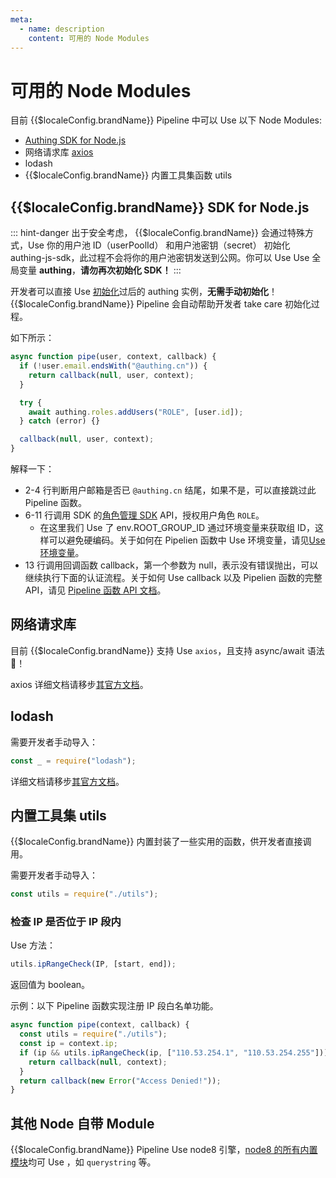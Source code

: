 ```yaml
---
meta:
  - name: description
    content: 可用的 Node Modules
---
```


# 可用的 Node Modules

<LastUpdated/>

目前 {{$localeConfig.brandName}} Pipeline 中可以 Use 以下 Node Modules:

- [Authing SDK for Node.js](https://github.com/Authing/authing.js)
- 网络请求库 [axios](https://github.com/axios/axios)
- lodash
- {{$localeConfig.brandName}} 内置工具集函数 utils

## {{$localeConfig.brandName}} SDK for Node.js

::: hint-danger
出于安全考虑， {{$localeConfig.brandName}} 会通过特殊方式，Use 你的用户池 ID（userPoolId） 和用户池密钥（secret） 初始化 authing-js-sdk，此过程不会将你的用户池密钥发送到公网。你可以 Use Use 全局变量 **authing**，**请勿再次初始化 SDK！**
:::

开发者可以直接 Use [初始化](/reference/sdk-for-node/README.md)过后的 authing 实例，**无需手动初始化**！{{$localeConfig.brandName}} Pipeline 会自动帮助开发者 take care 初始化过程。

如下所示：

```js
async function pipe(user, context, callback) {
  if (!user.email.endsWith("@authing.cn")) {
    return callback(null, user, context);
  }

  try {
    await authing.roles.addUsers("ROLE", [user.id]);
  } catch (error) {}

  callback(null, user, context);
}
```

解释一下：

- 2-4 行判断用户邮箱是否已 `@authing.cn` 结尾，如果不是，可以直接跳过此 Pipeline 函数。
- 6-11 行调用 SDK 的[角色管理 SDK](/en/reference/sdk-for-node/management/RolesManagementClient.md#添加用户) API，授权用户角色 `ROLE`。
  - 在这里我们 Use 了 env.ROOT_GROUP_ID 通过环境变量来获取组 ID，这样可以避免硬编码。关于如何在 Pipelien 函数中 Use 环境变量，请见[Use 环境变量](env.md)。
- 13 行调用回调函数 callback，第一个参数为 null，表示没有错误抛出，可以继续执行下面的认证流程。关于如何 Use callback 以及 Pipelien 函数的完整 API，请见 [Pipeline 函数 API 文档](pipeline-function-api-doc.md)。

## 网络请求库

目前 {{$localeConfig.brandName}} 支持 Use `axios`，且支持 async/await 语法 🚀！

axios 详细文档请移步[其官方文档](https://github.com/axios/axios)。

## lodash

需要开发者手动导入：

```js
const _ = require("lodash");
```

详细文档请移步[其官方文档](https://lodash.com/docs/)。

## 内置工具集 utils

{{$localeConfig.brandName}} 内置封装了一些实用的函数，供开发者直接调用。

需要开发者手动导入：

```js
const utils = require("./utils");
```

### 检查 IP 是否位于 IP 段内 <a id="iprangecheck"></a>

Use 方法：

```js
utils.ipRangeCheck(IP, [start, end]);
```

返回值为 boolean。

示例：以下 Pipeline 函数实现注册 IP 段白名单功能。

```js
async function pipe(context, callback) {
  const utils = require("./utils");
  const ip = context.ip;
  if (ip && utils.ipRangeCheck(ip, ["110.53.254.1", "110.53.254.255"])) {
    return callback(null, context);
  }
  return callback(new Error("Access Denied!"));
}
```

## 其他 Node 自带 Module

{{$localeConfig.brandName}} Pipeline Use node8 引擎，[node8 的所有内置模块](https://nodejs.org/dist/v8.17.0/docs/api/documentation.html)均可 Use ，如 `querystring` 等。
